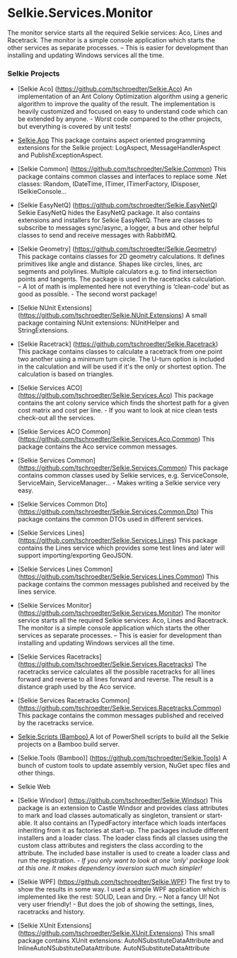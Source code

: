 # Selkie.Services.Monitor

The monitor service starts all the required Selkie services: Aco, Lines and Racetrack. The monitor is a simple console application which starts the other services as separate processes. – This is easier for development than installing and updating Windows services all the time.

### Selkie Projects

* [Selkie Aco] (https://github.com/tschroedter/Selkie.Aco)
An implementation of an Ant Colony Optimization algorithm using a generic algorithm to improve the quality of the result. The implementation is heavily customized and focused on easy to understand code which can be extended by anyone. - Worst code compared to the other projects, but everything is covered by unit tests!

* [Selkie.Aop](https://github.com/tschroedter/Selkie.Aop)
This package contains aspect oriented programming extensions for the Selkie project: LogAspect, MessageHandlerAspect and PublishExceptionAspect.

* [Selkie Common] (https://github.com/tschroedter/Selkie.Common)
This package contains common classes and interfaces to replace some .Net classes: IRandom, IDateTime, ITimer, ITimerFactory, IDisposer, ISelkieConsole…

* [Selkie EasyNetQ] (https://github.com/tschroedter/Selkie.EasyNetQ)
Selkie EasyNetQ hides the EasyNetQ package. It also contains extensions and installers for Selkie EasyNetQ. There are classes to subscribe to messages sync/async, a logger, a bus and other helpful classes to send and receive messages with RabbitMQ.

* [Selkie Geometry] (https://github.com/tschroedter/Selkie.Geometry)
This package contains classes for 2D geometry calculations. It defines primitives like angle and distance. Shapes like circles, lines, arc segments and polylines. Multiple calculators e.g. to find intersection points and tangents. The package is used in the racetracks calculation. – A lot of math is implemented here not everything is ‘clean-code’ but as good as possible. - The second worst package!

* [Selkie NUnit Extensions] (https://github.com/tschroedter/Selkie.NUnit.Extensions)
A small package containing NUnit extensions: NUnitHelper and StringExtensions.

* [Selkie Racetrack] (https://github.com/tschroedter/Selkie.Racetrack)
This package contains classes to calculate a racetrack from one point two another using a minimum turn circle. The U-turn option is included in the calculation and will be used if it's the only or shortest option. The calculation is based on triangles.

* [Selkie Services ACO] (https://github.com/tschroedter/Selkie.Services.Aco)
This package contains the ant colony service which finds the shortest path for a given cost matrix and cost per line. - If you want to look at nice clean tests check-out all the services.

* [Selkie Services ACO Common] (https://github.com/tschroedter/Selkie.Services.Aco.Common)
This package contains the Aco service common messages.

* [Selkie Services Common] (https://github.com/tschroedter/Selkie.Services.Common)
This package contains common classes used by Selkie services, e.g. ServiceConsole, ServiceMain, ServiceManager... - Makes writing a Selkie service very easy.

* [Selkie Services Common Dto] (https://github.com/tschroedter/Selkie.Services.Common.Dto)
This package contains the common DTOs used in different services.

* [Selkie Services Lines] (https://github.com/tschroedter/Selkie.Services.Lines)
This package contains the Lines service which provides some test lines and later will support importing/exporting GeoJSON.

* [Selkie Services Lines Common] (https://github.com/tschroedter/Selkie.Services.Lines.Common)
This package contains the common messages published and received by the lines service.

* [Selkie Services Monitor] (https://github.com/tschroedter/Selkie.Services.Monitor)
The monitor service starts all the required Selkie services: Aco, Lines and Racetrack. The monitor is a simple console application which starts the other services as separate processes. – This is easier for development than installing and updating Windows services all the time.

* [Selkie Services Racetracks] (https://github.com/tschroedter/Selkie.Services.Racetracks)
The racetracks service calculates all the possible racetracks for all lines forward and reverse to all lines forward and reverse. The result is a distance graph used by the Aco service.  

* [Selkie Services Racetracks Common] (https://github.com/tschroedter/Selkie.Services.Racetracks.Common)
This package contains the common messages published and received by the racetracks service.

* [Selkie.Scripts (Bamboo) ](https://github.com/tschroedter/Selkie.Scripts)
A lot of PowerShell scripts to build all the Selkie projects on a Bamboo build server.

* [Selkie.Tools (Bamboo)] (https://github.com/tschroedter/Selkie.Tools)
A bunch of custom tools to update assembly version, NuGet spec files and other things.

* Selkie Web

* [Selkie Windsor] (https://github.com/tschroedter/Selkie.Windsor)
This package is an extension to Castle Windsor and provides class attributes to mark and load classes automatically as singleton, transient or start-able. It also contains an ITypedFactory interface which loads interfaces inheriting from it as factories at start-up.
The packages include different installers and a loader class. The loader class finds all classes using the custom class attributes and registers the class according to the attribute. The included base installer is used to create a loader class and run the registration. - *If you only want to look at one ‘only’ package look at this one. It makes dependency inversion such much simpler!*

* [Selkie WPF] (https://github.com/tschroedter/Selkie.WPF)
The first try to show the results in some way. I used a simple WPF application which is implemented like the rest: SOLID, Lean and Dry. – Not a fancy UI!  Not very user friendly! - But does the job of showing the settings, lines, racetracks and history.

* [Selkie XUnit Extensions] (https://github.com/tschroedter/Selkie.XUnit.Extensions)
This small package contains XUnit extensions: AutoNSubstituteDataAttribute and InlineAutoNSubstituteDataAttribute.
AutoNSubstituteDataAttribute

